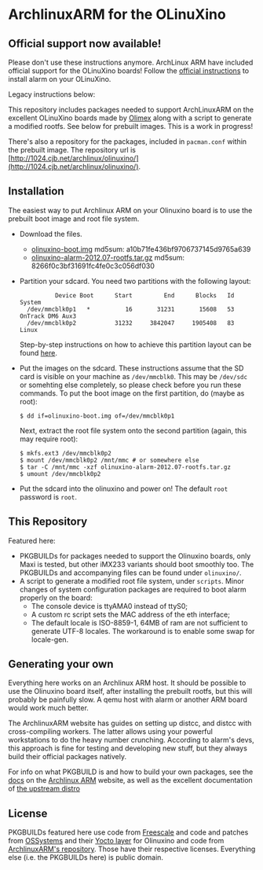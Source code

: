 ArchlinuxARM for the OLinuXino
===

Official support now available!
---

Please don't use these instructions anymore. ArchLinux ARM have included official support for the OLinuXino boards! Follow the [official instructions](http://archlinuxarm.org/platforms/armv5/olinuxino) to install alarm on your OLinuXino.

Legacy instructions below:

This repository includes packages needed to support ArchLinuxARM on the excellent OLinuXino boards made by [Olimex](http://www.olimex.com/) along with a script to generate a modified rootfs. See below for prebuilt images. This is a work in progress!

There's also a repository for the packages, included in `pacman.conf` within the 
prebuilt image. The repository url is [http://1024.cjb.net/archlinux/olinuxino/](http://1024.cjb.net/archlinux/olinuxino/).

Installation
---

The easiest way to put Archlinux ARM on your Olinuxino board is to use the prebuilt boot image and root file system.

* Download the files.
  * [olinuxino-boot.img](http://1024.cjb.net/archlinux/olinuxino-boot.img) md5sum: a10b71fe436bf9706737145d9765a639
  * [olinuxino-alarm-2012.07-rootfs.tar.gz](http://1024.cjb.net/archlinux/olinuxino-alarm-2012.07-rootfs.tar.gz) md5sum: 8266f0c3bf31691fc4fe0c3c056df030

* Partition your sdcard.
  You need two partitions with the following layout:
  ```
            Device Boot      Start         End      Blocks   Id  System
    /dev/mmcblk0p1   *          16       31231       15608   53  OnTrack DM6 Aux3
    /dev/mmcblk0p2           31232     3842047     1905408   83  Linux
    ```
  Step-by-step instructions on how to achieve this partition layout can be 
  found [here](https://github.com/radolin/meta-olinuxino).

* Put the images on the sdcard.
  These instructions assume that the SD card is visible on your machine
  as `/dev/mmcblk0`. This may be `/dev/sdc` or somehting else completely, so
  please check before you run these commands. To put the boot image on the 
  first partition, do (maybe as root):
  ```
  $ dd if=olinuxino-boot.img of=/dev/mmcblk0p1
  ```
  Next, extract the root file system onto the second partition (again, this
  may require root):
  ```
  $ mkfs.ext3 /dev/mmcblk0p2
  $ mount /dev/mmcblk0p2 /mnt/mmc # or somewhere else
  $ tar -C /mnt/mmc -xzf olinuxino-alarm-2012.07-rootfs.tar.gz
  $ umount /dev/mmcblk0p2
  ```
* Put the sdcard into the olinuxino and power on! The default `root` password 
  is `root`.

This Repository
---

Featured here:
* PKGBUILDs for packages needed to support the Olinuxino boards, only Maxi is
  tested, but other iMX233 variants should boot smoothly too. The PKGBUILDs and
  accompanying files can be found under `olinuxino/`.
* A script to generate a modified root file system, under `scripts`. Minor 
  changes of system configuration packages are required to boot alarm properly
  on the board:
  * The console device is ttyAMA0 instead of ttyS0;
  * A custom rc script sets the MAC address of the eth interface;
  * The default locale is ISO-8859-1, 64MB of ram are not sufficient to 
    generate UTF-8 locales. The workaround is to enable some swap for locale-gen.

Generating your own
---

Everything here works on an Archlinux ARM host. It should be possible to use the Olinuxino board itself, after installing the prebuilt rootfs, but this will probably be painfully slow. A qemu host with alarm or another ARM board would work much better.

The ArchlinuxARM website has guides on setting up distcc, and distcc with cross-compiling workers. The latter allows using your powerful workstations to do the heavy number crunching. According to alarm's devs, this approach is fine for testing and developing new stuff, but they always build their official packages natively.
  
For info on what PKGBUILD is and how to build your own packages, see the [docs](http://archlinuxarm.org/developers/) on the [Archlinux ARM](http://archlinuxarm.org/) website, as well as the excellent documentation of [the upstream distro](https://wiki.archlinux.org/)

License
---

PKGBUILDs featured here use code from [Freescale](http://www.freescale.com/) and code and patches from [OSSystems](https://github.com/OSSystems/) and their [Yocto layer](https://github.com/OSSystems/meta-fsl-arm-extra) for Olinuxino and code from [ArchlinuxARM's repository](https://github.com/archlinuxarm/PKGBUILDs). Those have their respective licenses. Everything else (i.e. the PKGBUILDs here) is public domain.
